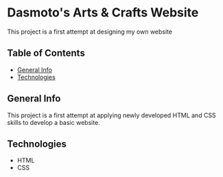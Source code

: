 # Dasmoto's Arts & Crafts Website

This project is a first attempt at designing my own website

## Table of Contents

* [General Info](#general-info)
* [Technologies](#technologies)

## General Info

This project is a first attempt at applying newly developed HTML and CSS skills to develop a basic website. 

## Technologies

* HTML
* CSS